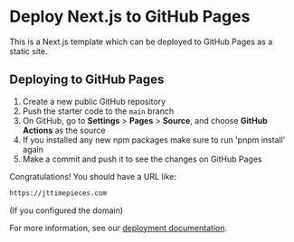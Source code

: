 # Deploy Next.js to GitHub Pages

This is a Next.js template which can be deployed to GitHub Pages as a static site.

## Deploying to GitHub Pages

1.  Create a new public GitHub repository
2.  Push the starter code to the `main` branch
3.  On GitHub, go to **Settings** > **Pages** > **Source**, and choose **GitHub Actions** as the source
4.  If you installed any new npm packages make sure to run 'pnpm install' again
5.  Make a commit and push it to see the changes on GitHub Pages

Congratulations! You should have a URL like:

```bash
https://jttimepieces.com
```
(If you configured the domain)

For more information, see our [deployment documentation](https://nextjs.org/docs/app/building-your-application/deploying/static-exports).
